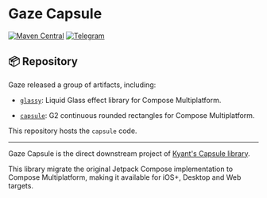 # Gaze Capsule

[![Maven Central](https://img.shields.io/maven-central/v/com.mocharealm.accompanist/lyrics-ui)](https://central.sonatype.com/artifact/com.mocharealm.gaze/capsule)
[![Telegram](https://img.shields.io/badge/Telegram-Community-blue?logo=telegram)](https://t.me/mocha_pot)

## 📦 Repository

Gaze released a group of artifacts, including:

- [`glassy`](https://github.com/6xingyv/gaze-glassy): Liquid Glass effect library for Compose Multiplatform.

- [`capsule`](https://github.com/6xingyv/gaze-capsule): G2 continuous rounded rectangles for Compose Multiplatform.

This repository hosts the `capsule` code.

---

Gaze Capsule is the direct downstream project of [Kyant's Capsule library](https://github.com/Kyant0/Capsule/).

This library migrate the original Jetpack Compose implementation to Compose Multiplatform, making it available for iOS+, Desktop and Web targets.